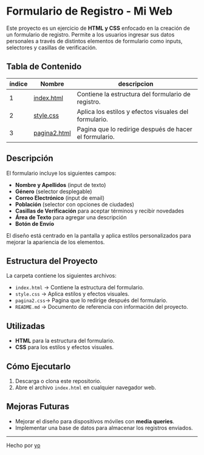 # Formulario de Registro - Mi Web  

Este proyecto es un ejercicio de **HTML y CSS** enfocado en la creación de un formulario de registro. Permite a los usuarios ingresar sus datos personales a través de distintos elementos de formulario como inputs, selectores y casillas de verificación.  

##  Tabla de Contenido  
|índice|Nombre|descripcion
|-|-|-|
|1| [index.html](https://github.com/AuraCamilaPicoAraque/HTML_S1_PicoAura/blob/master/Dia4/index.html )|Contiene la estructura del formulario de registro.
|2| [style.css](https://github.com/AuraCamilaPicoAraque/HTML_S1_PicoAura/blob/master/Dia4/style.css)|Aplica los estilos y efectos visuales del formulario.
|3| [pagina2.html](https://github.com/AuraCamilaPicoAraque/HTML_S1_PicoAura/blob/master/Dia4/pagina2.html "pagina2.html")|Pagina que lo redirige después de hacer el formulario. 





##  Descripción  

El formulario incluye los siguientes campos:  

- **Nombre y Apellidos** (input de texto)  
- **Género** (selector desplegable)  
- **Correo Electrónico** (input de email)  
- **Población** (selector con opciones de ciudades)  
- **Casillas de Verificación** para aceptar términos y recibir novedades  
- **Área de Texto** para agregar una descripción  
- **Botón de Envío**  

El diseño está centrado en la pantalla y aplica estilos personalizados para mejorar la apariencia de los elementos.  

##  Estructura del Proyecto  

La carpeta contiene los siguientes archivos:  

- `index.html` → Contiene la estructura del formulario.  
- `style.css` → Aplica estilos y efectos visuales.  
- `pagina2.css`→ Pagina que lo redirige después del formulario.
- `README.md` → Documento de referencia con información del proyecto.  

##  Utilizadas  

- **HTML** para la estructura del formulario.  
- **CSS** para los estilos y efectos visuales.  

## Cómo Ejecutarlo  

1. Descarga o clona este repositorio.  
2. Abre el archivo `index.html` en cualquier navegador web.  
 

##  Mejoras Futuras  

- Mejorar el diseño para dispositivos móviles con **media queries**.  
- Implementar una base de datos para almacenar los registros enviados.  


---

Hecho por [yo](https://github.com/AuraCamilaPicoAraque)
